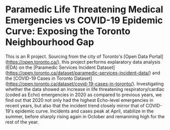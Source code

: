 # Paramedic Life Threatening Medical Emergencies vs COVID-19 Epidemic Curve: Exposing the Toronto Neighbourhood Gap
This is an R project. Sourcing from the city of Toronto's [Open Data Portal] (https://open.toronto.ca/), this project performs explaratory data analysis (EDA) on the [Paramedic Services Incident Dataset] (https://open.toronto.ca/dataset/paramedic-services-incident-data/) and the [COVID-19 Cases in Toronto Dataset] (https://open.toronto.ca/dataset/covid-19-cases-in-toronto/). Investigating whether the data showed an increase in life threatening respiratory/cardiac (coded as Echo) emergencies in 2020 as compared to previous years, we find out that 2020 not only had the highest Echo-level emergencies in recent years, but also that the incident trend closely mirror that of COVID-19's epidemic curve. Incidents and cases peak at April, stabilize in the summer, before sharply rising again in October and remanining high for the rest of the year. 
